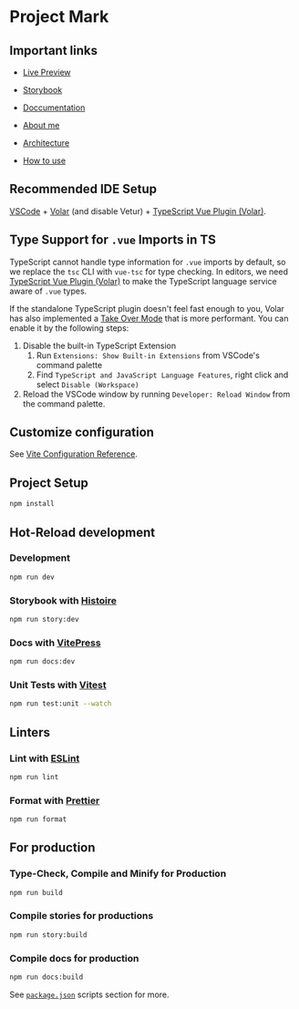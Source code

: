 # Project Mark

## Important links

- [Live Preview](https://project-mark.vercel.app/)

- [Storybook](https://project-mark-stories.vercel.app/)

- [Doccumentation](https://project-mark-docs.vercel.app/)

- [About me](https://project-mark-docs/about-me)

- [Architecture](https://project-mark-docs/architecture)

- [How to use](https://project-mark-docs/features)

## Recommended IDE Setup

[VSCode](https://code.visualstudio.com/) + [Volar](https://marketplace.visualstudio.com/items?itemName=Vue.volar) (and disable Vetur) + [TypeScript Vue Plugin (Volar)](https://marketplace.visualstudio.com/items?itemName=Vue.vscode-typescript-vue-plugin).

## Type Support for `.vue` Imports in TS

TypeScript cannot handle type information for `.vue` imports by default, so we replace the `tsc` CLI with `vue-tsc` for type checking. In editors, we need [TypeScript Vue Plugin (Volar)](https://marketplace.visualstudio.com/items?itemName=Vue.vscode-typescript-vue-plugin) to make the TypeScript language service aware of `.vue` types.

If the standalone TypeScript plugin doesn't feel fast enough to you, Volar has also implemented a [Take Over Mode](https://github.com/johnsoncodehk/volar/discussions/471#discussioncomment-1361669) that is more performant. You can enable it by the following steps:

1. Disable the built-in TypeScript Extension
   1. Run `Extensions: Show Built-in Extensions` from VSCode's command palette
   2. Find `TypeScript and JavaScript Language Features`, right click and select `Disable (Workspace)`
2. Reload the VSCode window by running `Developer: Reload Window` from the command palette.

## Customize configuration

See [Vite Configuration Reference](https://vitejs.dev/config/).

## Project Setup

```sh
npm install
```

## Hot-Reload development

### Development

```sh
npm run dev
```

### Storybook with [Histoire](https://histoire.dev/)

```sh
npm run story:dev
```

### Docs with [VitePress](https://vitepress.dev/)

```sh
npm run docs:dev
```

### Unit Tests with [Vitest](https://vitest.dev/)

```sh
npm run test:unit --watch
```

## Linters

### Lint with [ESLint](https://eslint.org/)

```sh
npm run lint
```

### Format with [Prettier](https://prettier.io/)

```sh
npm run format
```

## For production

### Type-Check, Compile and Minify for Production

```sh
npm run build
```

### Compile stories for productions

```sh
npm run story:build
```

### Compile docs for production

```sh
npm run docs:build
```

See [`package.json`](https://github.com/battoni/project-mark/blob/main/package.json) scripts section for more.
